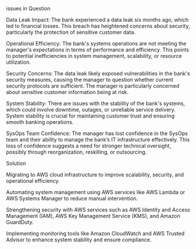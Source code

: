 issues in Question

Data Leak Impact: The bank experienced a data leak six months ago, which led to financial losses. This breach has heightened concerns about security, particularly the protection of sensitive customer data.

Operational Efficiency: The bank's systems operations are not meeting the manager's expectations in terms of performance and efficiency. This points to potential inefficiencies in system management, scalability, or resource utilization.

Security Concerns: The data leak likely exposed vulnerabilities in the bank's security measures, causing the manager to question whether current security protocols are sufficient. The manager is particularly concerned about sensitive customer information being at risk.

System Stability: There are issues with the stability of the bank's systems, which could involve downtime, outages, or unreliable service delivery. System stability is crucial for maintaining customer trust and ensuring smooth banking operations.

SysOps Team Confidence: The manager has lost confidence in the SysOps team and their ability to manage the bank’s IT infrastructure effectively. This loss of confidence suggests a need for stronger technical oversight, possibly through reorganization, reskilling, or outsourcing.


Solution

Migrating to AWS cloud infrastructure to improve scalability, security, and operational efficiency.

Automating system management using AWS services like AWS Lambda or AWS Systems Manager to reduce manual intervention.

Strengthening security with AWS services such as AWS Identity and Access Management (IAM), AWS Key Management Service (KMS), and Amazon GuardDuty.

Implementing monitoring tools like Amazon CloudWatch and AWS Trusted Advisor to enhance system stability and ensure compliance.